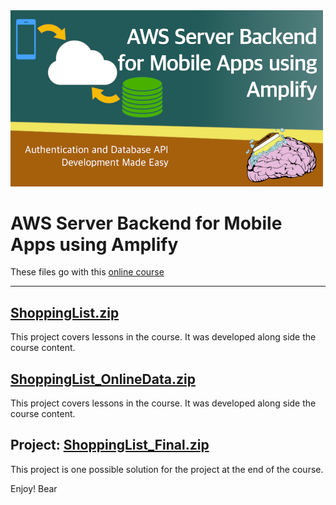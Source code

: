 <img src="https://github.com/bearc0025/onlineCourses/blob/main/AWSAmplify/icon.png?raw=true" alt="iOS UI" style="width:500px;"/>

# AWS Server Backend for Mobile Apps using Amplify 

These files go with this [online course]()

<hr/>

## [ShoppingList.zip](https://github.com/bearc0025/onlineCourses/raw/main/AWSAmplify/ShoppingList.zip)

This project covers lessons in the course. It was developed along side the course content.

## [ShoppingList_OnlineData.zip](https://github.com/bearc0025/onlineCourses/raw/main/AWSAmplify/ShoppingList_OnlineData.zip)

This project covers lessons in the course. It was developed along side the course content.

## Project: [ShoppingList_Final.zip](https://github.com/bearc0025/onlineCourses/raw/main/AWSAmplify/ShoppingList_Final.zip)

This project is one possible solution for the project at the end of the course. 

Enjoy!
Bear

